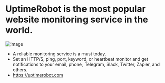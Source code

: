 # UptimeRobot is the most popular website monitoring service in the world.

![image](https://user-images.githubusercontent.com/76783878/136700073-18909ca3-6334-491b-bc9b-6304b112fd62.png)

- A reliable monitoring service is a must today. 
- Set an HTTP/S, ping, port, keyword, or heartbeat monitor and get notifications to your email, phone, Telegram, Slack, Twitter, Zapier, and others.
- https://uptimerobot.com
